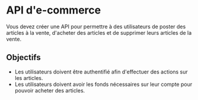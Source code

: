 # API d'e-commerce

Vous devez créer une API pour permettre à des utilisateurs de poster des articles à la vente, d'acheter des articles et de supprimer leurs articles de la vente.

## Objectifs

- Les utilisateurs doivent être authentifié afin d'effectuer des actions sur les articles.
- Les utilisateurs doivent avoir les fonds nécessaires sur leur compte pour pouvoir acheter des articles.